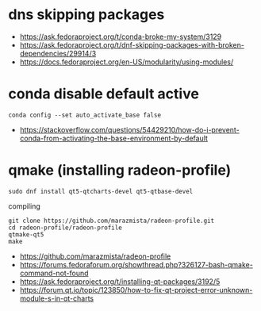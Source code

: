 # dns skipping packages
- https://ask.fedoraproject.org/t/conda-broke-my-system/3129
- https://ask.fedoraproject.org/t/dnf-skipping-packages-with-broken-dependencies/29914/3
- https://docs.fedoraproject.org/en-US/modularity/using-modules/

# conda disable default active
```shell
conda config --set auto_activate_base false
```
- https://stackoverflow.com/questions/54429210/how-do-i-prevent-conda-from-activating-the-base-environment-by-default

# qmake (installing radeon-profile)

```shell
sudo dnf install qt5-qtcharts-devel qt5-qtbase-devel
```

compiling
```shell
git clone https://github.com/marazmista/radeon-profile.git
cd radeon-profile/radeon-profile
qtmake-qt5
make
```

- https://github.com/marazmista/radeon-profile
- https://forums.fedoraforum.org/showthread.php?326127-bash-qmake-command-not-found
- https://ask.fedoraproject.org/t/installing-qt-packages/3192/5
- https://forum.qt.io/topic/123850/how-to-fix-qt-project-error-unknown-module-s-in-qt-charts
